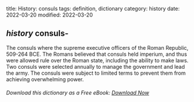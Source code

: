 title: History: consuls
tags: definition, dictionary
category: history
date: 2022-03-20
modified: 2022-03-20

## _history_ consuls-
The consuls where the supreme executive officers of
the Roman Republic, 509-264 BCE.
 The Romans believed that
consuls held imperium, and thus were allowed rule over
the Roman state, including the ability to make laws. Two consuls were
selected annually to manage the government and lead the army. The
consuls were subject to limited terms to prevent them from achieving
overwhelming power.


###### Download *this* dictionary as a Free eBook: [Download Now]({static}static/SerfHistoryDictionary.pdf)


